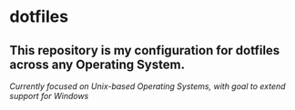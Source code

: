 # dotfiles

## This repository is my configuration for dotfiles across any Operating System.

_Currently focused on Unix-based Operating Systems, with goal to extend support for Windows_
